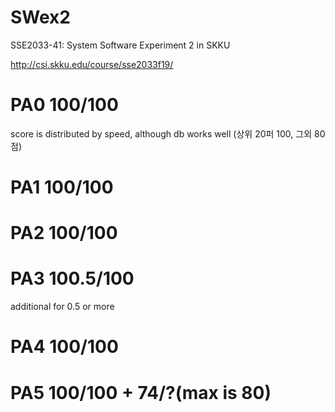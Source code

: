 # SWex2
SSE2033-41: System Software Experiment 2 in SKKU

http://csi.skku.edu/course/sse2033f19/

# PA0 100/100 
score is distributed by speed, although db works well (상위 20퍼 100, 그외 80점)

# PA1 100/100

# PA2 100/100

# PA3 100.5/100 
additional for 0.5 or more

# PA4 100/100

# PA5 100/100 + 74/?(max is 80)
